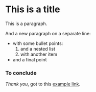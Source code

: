 # This is a title

This is a paragraph.    


And a new paragraph on a separate line:

- with some bullet points:  
  1. and a nested list
  1. with another item
- and a final point


### To conclude

_Thank you_, got to this [example link](//example.link).
